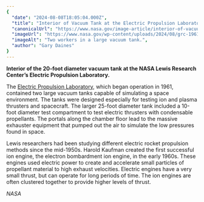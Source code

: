 ```yaml
---
{
  "date": "2024-08-08T18:05:04.000Z",
  "title": "Interior of Vacuum Tank at the Electric Propulsion Laboratory",
  "canonicalUrl": "https://www.nasa.gov/image-article/interior-of-vacuum-tank-at-the-electric-propulsion-laboratory/",
  "imageUrl": "https://www.nasa.gov/wp-content/uploads/2024/08/grc-1961-c-57748-orig.jpg",
  "imageAlt": "Two workers in a large vacuum tank.",
  "author": "Gary Daines"
}
---
```


**Interior of the 20-foot diameter vacuum tank at the NASA Lewis Research Center’s Electric Propulsion Laboratory.**

The [Electric Propulsion Laboratory](https://www.nasa.gov/glenn/glenn-expertise-labs-and-test-facilities/electric-propulsion-and-power-laboratory/), which began operation in 1961, contained two large vacuum tanks capable of simulating a space environment. The tanks were designed especially for testing ion and plasma thrusters and spacecraft. The larger 25-foot diameter tank included a 10-foot diameter test compartment to test electric thrusters with condensable propellants. The portals along the chamber floor lead to the massive exhauster equipment that pumped out the air to simulate the low pressures found in space.

Lewis researchers had been studying different electric rocket propulsion methods since the mid-1950s. Harold Kaufman created the first successful ion engine, the electron bombardment ion engine, in the early 1960s. These engines used electric power to create and accelerate small particles of propellant material to high exhaust velocities. Electric engines have a very small thrust, but can operate for long periods of time. The ion engines are often clustered together to provide higher levels of thrust.

_NASA_
